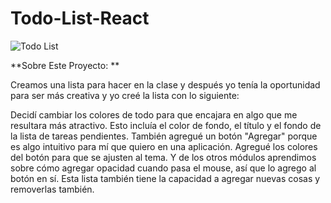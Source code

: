# Todo-List-React
![Todo List](https://github.com/c-mariee/Todo-List-React/assets/130301864/42ccc6dc-1002-4cb9-bf97-c19c4d463dee)

**Sobre Este Proyecto: **

Creamos una lista para hacer en la clase y después yo tenía la oportunidad para ser más creativa y yo creé la lista con lo siguiente: 

Decidí cambiar los colores de todo para que encajara en algo que me resultara más atractivo. Esto incluía el color de fondo, el título y el fondo de la lista de tareas pendientes. También agregué un botón "Agregar" porque es algo intuitivo para mí que quiero en una aplicación. Agregué los colores del botón para que se ajusten al tema. Y de los otros módulos aprendimos sobre cómo agregar opacidad cuando pasa el mouse, así que lo agrego al botón en sí. Esta lista también tiene la capacidad a agregar nuevas cosas y removerlas también. 
